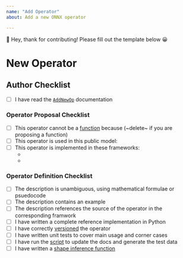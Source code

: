 ```yaml
---
name: "Add Operator"
about: Add a new ONNX operator

---
```


👋 Hey, thank for contributing! Please fill out the template below 😀


# New Operator

<!-- A clear and concise description of what the operator does. Link to related issues and PRs. -->

## Author Checklist

- [ ] I have read the [`AddNewOp`](https://github.com/onnx/onnx/blob/master/docs/AddNewOp.md) documentation

### Operator Proposal Checklist

- [ ] This operator cannot be a [function]() because <!-- why? --> (~delete~ if you are proposing a function)
- [ ] This operator is used in this public model: <!-- link to public code -->
- [ ] This operator is implemented in these frameworks:
  - <!-- Link to numpy documentation if present in numpy: https://docs.scipy.org/doc/numpy/reference/generated/numpy.clip.html -->
  - <!-- Link to documentation in ML frameworks: https://pytorch.org/docs/stable/torch.html#torch.clamp -->

### Operator Definition Checklist
- [ ] The description is unambiguous, using mathematical formulae or psuedocode
- [ ] The description contains an example
- [ ] The description references the source of the operator in the corresponding framwork
- [ ] I have written a complete reference implementation in Python
- [ ] I have correctly [versioned](https://github.com/fdwr/onnx/blob/master/docs/Versioning.md#operator-versioning) the operator
- [ ] I have written unit tests to cover main usage and corner cases
- [ ] I have run the [script](https://github.com/onnx/onnx/blob/master/tools/update_doc.sh) to update the docs and generate the test data
- [ ] I have written a [shape inference function](https://github.com/onnx/onnx/blob/master/onnx/test/shape_inference_test.py)
